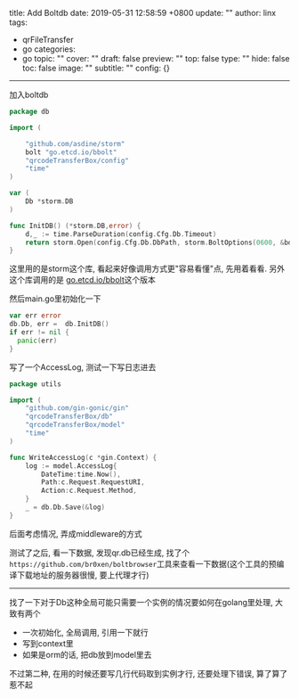 title: Add Boltdb
date: 2019-05-31 12:58:59 +0800
update: ""
author: linx
tags:
- qrFileTransfer
- go
categories:
- go
topic: ""
cover: ""
draft: false
preview: ""
top: false
type: ""
hide: false
toc: false
image: ""
subtitle: ""
config: {}


---


加入boltdb
<!--more-->

```go
package db

import (

	"github.com/asdine/storm"
	bolt "go.etcd.io/bbolt"
	"qrcodeTransferBox/config"
	"time"
)

var (
	Db *storm.DB
)

func InitDB() (*storm.DB,error) {
	d,_ := time.ParseDuration(config.Cfg.Db.Timeout)
	return storm.Open(config.Cfg.Db.DbPath, storm.BoltOptions(0600, &bolt.Options{Timeout: d}))
}
```
这里用的是storm这个库, 看起来好像调用方式更"容易看懂"点, 先用着看看. 另外这个库调用的是
[go.etcd.io/bbolt](https://github.com/etcd-io/bbolt)这个版本 

然后main.go里初始化一下

```go
var err error
db.Db, err =  db.InitDB()
if err != nil {
  panic(err)
}  
```

写了一个AccessLog, 测试一下写日志进去

```go
package utils

import (
	"github.com/gin-gonic/gin"
	"qrcodeTransferBox/db"
	"qrcodeTransferBox/model"
	"time"
)

func WriteAccessLog(c *gin.Context) {
	log := model.AccessLog{
		DateTime:time.Now(),
		Path:c.Request.RequestURI,
		Action:c.Request.Method,
	}
	_ = db.Db.Save(&log)
}
```

后面考虑情况, 弄成middleware的方式

测试了之后, 看一下数据, 发现qr.db已经生成, 找了个`https://github.com/br0xen/boltbrowser`工具来查看一下数据(这个工具的预编译下载地址的服务器很慢, 要上代理才行)

---
找了一下对于Db这种全局可能只需要一个实例的情况要如何在golang里处理, 大致有两个

* 一次初始化, 全局调用, 引用一下就行
* 写到context里
* 如果是orm的话, 把db放到model里去

不过第二种, 在用的时候还要写几行代码取到实例才行, 还要处理下错误, 算了算了惹不起
